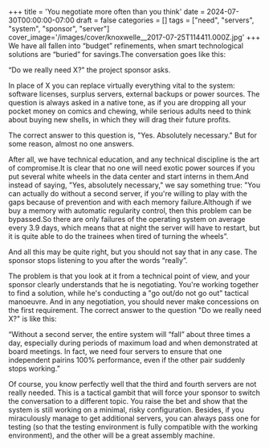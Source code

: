 +++
title = 'You negotiate more often than you think'
date = 2024-07-30T00:00:00-07:00
draft = false
categories = []
tags = ["need", "servers", "system", "sponsor", "server"]
cover_image='/images/cover/knoxwelle__2017-07-25T114411.000Z.jpg'
+++
We have all fallen into “budget” refinements, when smart technological solutions are “buried” for savings.The conversation goes like this:

“Do we really need X?” the project sponsor asks.

In place of X you can replace virtually everything vital to the system: software licenses, surplus servers, external backups or power sources. The question is always asked in a native tone, as if you are dropping all your pocket money on comics and chewing, while serious adults need to think about buying new shells, in which they will drag their future profits.

The correct answer to this question is, "Yes. Absolutely necessary." But for some reason, almost no one answers.

After all, we have technical education, and any technical discipline is the art of compromise.It is clear that no one will need exotic power sources if you put several white wheels in the data center and start interns in them.And instead of saying, "Yes, absolutely necessary," we say something true: "You can actually do without a second server, if you're willing to play with the gaps because of prevention and with each memory failure.Although if we buy a memory with automatic regularity control, then this problem can be bypassed.So there are only failures of the operating system on average every 3.9 days, which means that at night the server will have to restart, but it is quite able to do the trainees when tired of turning the wheels”. 

And all this may be quite right, but you should not say that in any case. The sponsor stops listening to you after the words “really”. 

The problem is that you look at it from a technical point of view, and your sponsor clearly understands that he is negotiating. You're working together to find a solution, while he's conducting a "go out/do not go out" tactical manoeuvre. And in any negotiation, you should never make concessions on the first requirement. The correct answer to the question "Do we really need X?" is like this:

“Without a second server, the entire system will “fall” about three times a day, especially during periods of maximum load and when demonstrated at board meetings. In fact, we need four servers to ensure that one independent pairins 100% performance, even if the other pair suddenly stops working.”

Of course, you know perfectly well that the third and fourth servers are not really needed. This is a tactical gambit that will force your sponsor to switch the conversation to a different topic. You raise the bet and show that the system is still working on a minimal, risky configuration. Besides, if you miraculously manage to get additional servers, you can always pass one for testing (so that the testing environment is fully compatible with the working environment), and the other will be a great assembly machine.